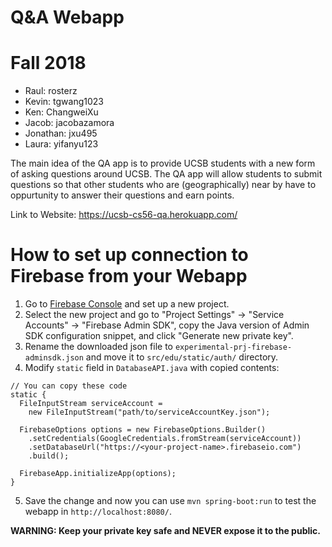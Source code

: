 # Q&A Webapp

# Fall 2018
* Raul: rosterz
* Kevin: tgwang1023
* Ken: ChangweiXu
* Jacob: jacobazamora
* Jonathan: jxu495
* Laura: yifanyu123

The main idea of the QA app is to provide UCSB students with a new form of asking questions around UCSB. The QA app will
allow students to submit questions so that other students who are (geographically) near by have to oppurtunity to answer their questions
and earn points.

Link to Website: https://ucsb-cs56-qa.herokuapp.com/


# How to set up connection to Firebase from your Webapp

1. Go to [Firebase Console](https://console.firebase.google.com/) and set up a new project.
2. Select the new project and go to "Project Settings" -> "Service Accounts" -> "Firebase Admin SDK", copy the Java version of Admin SDK configuration snippet, and click "Generate new private key".
3. Rename the downloaded json file to `experimental-prj-firebase-adminsdk.json` and move it to `src/edu/static/auth/` directory.
4. Modify `static` field in `DatabaseAPI.java` with copied contents:
```
// You can copy these code
static {
  FileInputStream serviceAccount =
    new FileInputStream("path/to/serviceAccountKey.json");

  FirebaseOptions options = new FirebaseOptions.Builder()
    .setCredentials(GoogleCredentials.fromStream(serviceAccount))
    .setDatabaseUrl("https://<your-project-name>.firebaseio.com")
    .build();

  FirebaseApp.initializeApp(options);
}
```
5. Save the change and now you can use `mvn spring-boot:run` to test the webapp in `http://localhost:8080/`.

**WARNING: Keep your private key safe and NEVER expose it to the public.**
